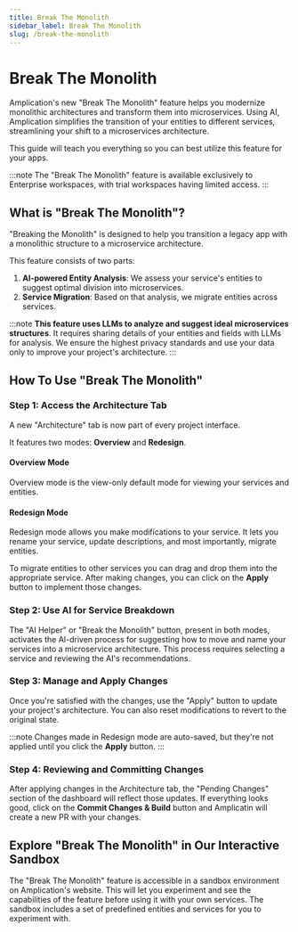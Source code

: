 ```yaml
---
title: Break The Monolith
sidebar_label: Break The Monolith
slug: /break-the-monolith
---
```


# Break The Monolith

Amplication's new "Break The Monolith" feature helps you modernize monolithic architectures and transform them into microservices. Using AI, Amplication simplifies the transition of your entities to different services, streamlining your shift to a microservices architecture.

This guide will teach you everything so you can best utilize this feature for your apps.

:::note
The "Break The Monolith" feature is available exclusively to Enterprise workspaces, with trial workspaces having limited access.
:::

## What is "Break The Monolith"?

"Breaking the Monolith" is designed to help you transition a legacy app with a monolithic structure to a microservice architecture.

This feature consists of two parts:

1. **AI-powered Entity Analysis**: We assess your service's entities to suggest optimal division into microservices.
2. **Service Migration**: Based on that analysis, we migrate entities across services.

:::note
**This feature uses LLMs to analyze and suggest ideal microservices structures**. It requires sharing details of your entities and fields with LLMs for analysis. We ensure the highest privacy standards and use your data only to improve your project's architecture.
:::

## How To Use "Break The Monolith"

### Step 1: Access the Architecture Tab

A new "Architecture" tab is now part of every project interface.

It features two modes: **Overview** and **Redesign**.

#### Overview Mode

Overview mode is the view-only default mode for viewing your services and entities.

#### Redesign Mode

Redesign mode allows you make modifications to your service. It lets you rename your service, update descriptions, and most importantly, migrate entities.

To migrate entities to other services you can drag and drop them into the appropriate service. After making changes, you can click on the **Apply** button to implement those changes.

### Step 2: Use AI for Service Breakdown

The "AI Helper" or "Break the Monolith" button, present in both modes, activates the AI-driven process for suggesting how to move and name your services into a microservice architecture. This process requires selecting a service and reviewing the AI's recommendations.

### Step 3: Manage and Apply Changes

Once you're satisfied with the changes, use the "Apply" button to update your project's architecture. You can also reset modifications to revert to the original state.

:::note
Changes made in Redesign mode are auto-saved, but they're not applied until you click the **Apply** button.
:::

### Step 4: Reviewing and Committing Changes

After applying changes in the Architecture tab, the "Pending Changes" section of the dashboard will reflect those updates. If everything looks good, click on the **Commit Changes & Build** button and Amplicatin will create a new PR with your changes.

## Explore "Break The Monolith" in Our Interactive Sandbox

The "Break The Monolith" feature is accessible in a sandbox environment on Amplication's website. This will let you experiment and see the capabilities of the feature before using it with your own services. The sandbox includes a set of predefined entities and services for you to experiment with.
